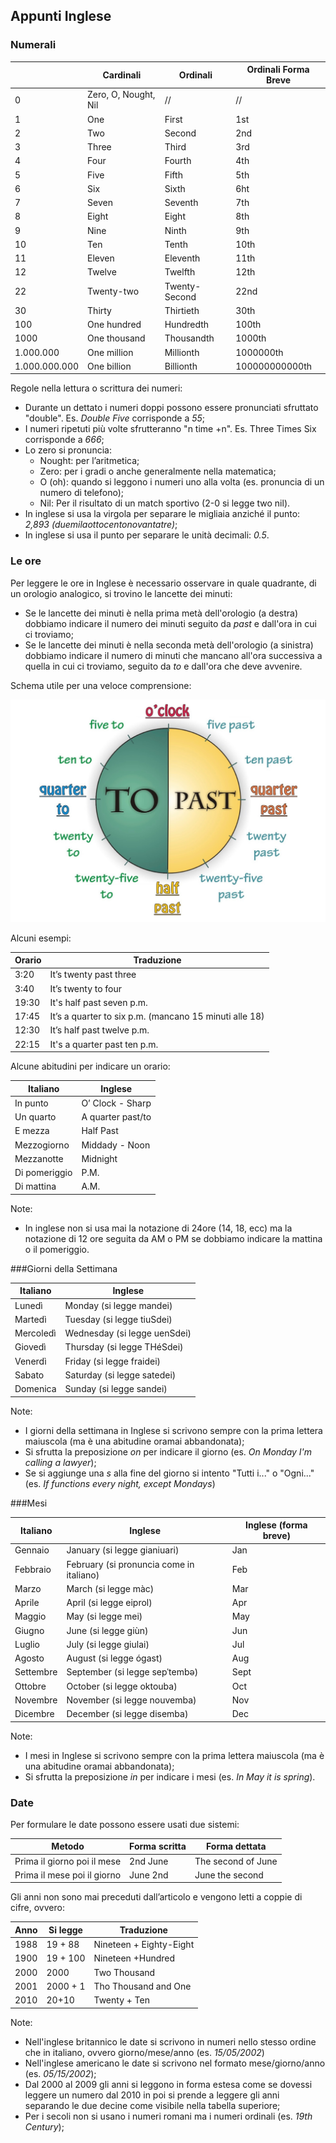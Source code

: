 ## Appunti Inglese



### Numerali

|               | **Cardinali**        | **Ordinali**  | **Ordinali Forma Breve** |
| ------------- | -------------------- | ------------- | ------------------------ |
| 0             | Zero, O, Nought, Nil | //            | //                       |
| 1             | One                  | First         | 1st                      |
| 2             | Two                  | Second        | 2nd                      |
| 3             | Three                | Third         | 3rd                      |
| 4             | Four                 | Fourth        | 4th                      |
| 5             | Five                 | Fifth         | 5th                      |
| 6             | Six                  | Sixth         | 6ht                      |
| 7             | Seven                | Seventh       | 7th                      |
| 8             | Eight                | Eight         | 8th                      |
| 9             | Nine                 | Ninth         | 9th                      |
| 10            | Ten                  | Tenth         | 10th                     |
| 11            | Eleven               | Eleventh      | 11th                     |
| 12            | Twelve               | Twelfth       | 12th                     |
| 22            | Twenty-two           | Twenty-Second | 22nd                     |
| 30            | Thirty               | Thirtieth     | 30th                     |
| 100           | One hundred          | Hundredth     | 100th                    |
| 1000          | One thousand         | Thousandth    | 1000th                   |
| 1.000.000     | One million          | Millionth     | 1000000th                |
| 1.000.000.000 | One billion          | Billionth     | 100000000000th           |

Regole nella lettura o scrittura dei numeri:

* Durante un dettato i numeri doppi possono essere pronunciati sfruttato "double". Es. _Double Five_ corrisponde a _55_;
* I numeri ripetuti più volte sfrutteranno "n time +n". Es. Three Times Six corrisponde a *666*;
* Lo zero si pronuncia:
  * Nought: per l’aritmetica;
  * Zero: per i gradi o anche generalmente nella matematica;
  * O (oh): quando si leggono i numeri uno alla volta (es. pronuncia di un numero di telefono);
  * Nil: Per il risultato di un match sportivo (2-0 si legge two nil).
* In inglese si usa la virgola per separare le migliaia anziché il punto: *2,893 (duemilaottocentonovantatre)*;
* In inglese si usa il punto per separare le unità decimali: *0.5*.



### Le ore

Per leggere le ore in Inglese è necessario osservare in quale quadrante, di un orologio analogico, si trovino le lancette dei minuti:

* Se le lancette dei minuti è nella prima metà dell'orologio (a destra) dobbiamo indicare il numero dei minuti seguito da *past* e dall'ora in cui ci troviamo;
* Se le lancette dei minuti è nella seconda metà dell'orologio (a sinistra) dobbiamo indicare il numero di minuti che mancano all'ora successiva a quella in cui ci troviamo, seguito da *to* e dall'ora che deve avvenire.

Schema utile per una veloce comprensione:

![orologio](./allegati/orologio.jpg)

Alcuni esempi:

| **Orario** | **Traduzione**                                         |
| ---------- | ------------------------------------------------------ |
| 3:20       | It’s twenty past three                                 |
| 3:40       | It’s twenty to four                                    |
| 19:30      | It's half past seven p.m.                              |
| 17:45      | It’s a quarter to six p.m. (mancano 15 minuti alle 18) |
| 12:30      | It’s half past twelve p.m.                             |
| 22:15      | It's a quarter past ten p.m.                           |

Alcune abitudini per indicare un orario:

| Italiano      | Inglese           |
| ------------- | ----------------- |
| In punto      | O’ Clock - Sharp  |
| Un quarto     | A quarter past/to |
| E mezza       | Half Past         |
| Mezzogiorno   | Middady - Noon    |
| Mezzanotte    | Midnight          |
| Di pomeriggio | P.M.              |
| Di mattina    | A.M.              |

Note: 

* In inglese non si usa mai la notazione di 24ore (14, 18, ecc) ma la notazione di 12 ore seguita da AM o PM se dobbiamo indicare la mattina o il pomeriggio.



###Giorni della Settimana 

| **Italiano** | **Inglese**                  |
| ------------ | ---------------------------- |
| Lunedì       | Monday  (si legge mandei)    |
| Martedì      | Tuesday (si legge tiuSdei)   |
| Mercoledì    | Wednesday (si legge uenSdei) |
| Giovedì      | Thursday (si legge THéSdei)  |
| Venerdì      | Friday (si legge fraidei)    |
| Sabato       | Saturday (si legge satedei)  |
| Domenica     | Sunday (si legge sandei)     |

Note:

* I giorni della settimana in Inglese si scrivono sempre con la prima lettera maiuscola (ma è una abitudine oramai abbandonata);
* Si sfrutta la preposizione *on* per indicare il giorno (es. *On Monday I'm calling a lawyer*);
* Se si aggiunge una *s* alla fine del giorno si intento "Tutti i..." o "Ogni..."(es. *If functions every night, except Mondays*)



###Mesi

| **Italiano** | **Inglese**                              | Inglese (forma breve) |
| ------------ | ---------------------------------------- | --------------------- |
| Gennaio      | January (si legge gianiuari)             | Jan                   |
| Febbraio     | February (si pronuncia come in italiano) | Feb                   |
| Marzo        | March (si legge màc)                     | Mar                   |
| Aprile       | April (si legge eiprol)                  | Apr                   |
| Maggio       | May (si legge mei)                       | May                   |
| Giugno       | June (si legge giùn)                     | Jun                   |
| Luglio       | July (si legge giulai)                   | Jul                   |
| Agosto       | August (si legge ógast)                  | Aug                   |
| Settembre    | September (si legge sepˈtembə)           | Sept                  |
| Ottobre      | October (si legge oktouba)               | Oct                   |
| Novembre     | November (si legge nouvemba)             | Nov                   |
| Dicembre     | December (si legge disemba)              | Dec                   |

Note:

* I mesi in Inglese si scrivono sempre con la prima lettera maiuscola (ma è una abitudine oramai abbandonata);
* Si sfrutta la preposizione *in* per indicare i mesi (es. *In May it is spring*).



### Date

Per formulare le date possono essere usati due sistemi:

| Metodo                      | Forma scritta | Forma dettata      |
| --------------------------- | ------------- | ------------------ |
| Prima il giorno poi il mese | 2nd June      | The second of June |
| Prima il mese poi il giorno | June 2nd      | June the second    |

Gli anni non sono mai preceduti dall’articolo e vengono letti a coppie di cifre, ovvero:

| **Anno** | **Si legge** | **Traduzione**          |
| -------- | ------------ | ----------------------- |
| 1988     | 19 + 88      | Nineteen + Eighty-Eight |
| 1900     | 19 + 100     | Nineteen +Hundred       |
| 2000     | 2000         | Two Thousand            |
| 2001     | 2000 + 1     | Tho Thousand and One    |
| 2010     | 20+10        | Twenty + Ten            |

Note:

* Nell'inglese britannico le date si scrivono in numeri nello stesso ordine che in italiano, ovvero giorno/mese/anno (es. *15/05/2002*)
* Nell'inglese americano le date si scrivono nel formato mese/giorno/anno (es. *05/15/2002*);
* Dal 2000 al 2009 gli anni si leggono in forma estesa come se dovessi leggere un numero dal 2010 in poi si prende a leggere gli anni separando le due decine come visibile nella tabella superiore;
* Per i secoli non si usano i numeri romani ma i numeri ordinali (es. *19th Century*);




